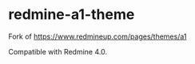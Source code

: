 # redmine-a1-theme

Fork of https://www.redmineup.com/pages/themes/a1

Compatible with Redmine 4.0.
